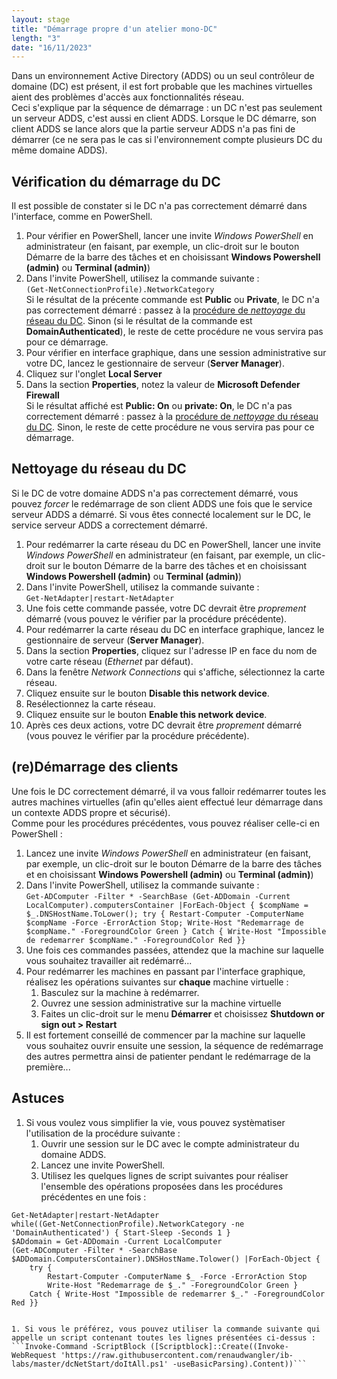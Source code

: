```yaml
---
layout: stage
title: "Démarrage propre d'un atelier mono-DC"
length: "3"
date: "16/11/2023"
---
```

Dans un environnement Active Directory (ADDS) ou un seul contrôleur de domaine (DC) est présent, il est fort probable que les machines virtuelles aient des problèmes d'accès aux fonctionnalités réseau.  
Ceci s'explique par la séquence de démarrage : un DC n'est pas seulement un serveur ADDS, c'est aussi en client ADDS. Lorsque le DC démarre, son client ADDS se lance alors que la partie serveur ADDS n'a pas fini de démarrer (ce ne sera pas le cas si l'environnement compte plusieurs DC du même domaine ADDS).  
## Vérification du démarrage du DC
Il est possible de constater si le DC n'a pas correctement démarré dans l'interface, comme en PowerShell.
1. Pour vérifier en PowerShell, lancer une invite *Windows PowerShell* en administrateur (en faisant, par exemple, un clic-droit sur le bouton Démarre de la barre des tâches et en choisissant **Windows Powershell (admin)** ou **Terminal (admin)**)
1. Dans l'invite PowerShell, utilisez la commande suivante :  
    ```(Get-NetConnectionProfile).NetworkCategory```  
    Si le résultat de la précente commande est **Public** ou **Private**, le DC n'a pas correctement démarré : passez à la [procédure de *nettoyage* du réseau du DC](#nettoyage-du-r%C3%A9seau-du-dc). Sinon (si le résultat de la commande est **DomainAuthenticated**), le reste de cette procédure ne vous servira pas pour ce démarrage.
1. Pour vérifier en interface graphique, dans une session administrative sur votre DC, lancez le gestionnaire de serveur (**Server Manager**).
1. Cliquez sur l'onglet **Local Server**
1. Dans la section **Properties**, notez la valeur de **Microsoft Defender Firewall**  
    Si le résultat affiché est **Public: On** ou **private: On**, le DC n'a pas correctement démarré : passez à la [procédure de *nettoyage* du réseau du DC](#nettoyage-du-r%C3%A9seau-du-dc). Sinon, le reste de cette procédure ne vous servira pas pour ce démarrage.

## Nettoyage du réseau du DC
Si le DC de votre domaine ADDS n'a pas correctement démarré, vous pouvez *forcer* le redémarrage de son client ADDS une fois que le service serveur ADDS a démarré. Si vous êtes connecté localement sur le DC, le service serveur ADDS a correctement démarré.
1. Pour redémarrer la carte réseau du DC en PowerShell, lancer une invite *Windows PowerShell* en administrateur (en faisant, par exemple, un clic-droit sur le bouton Démarre de la barre des tâches et en choisissant **Windows Powershell (admin)** ou **Terminal (admin)**)
1. Dans l'invite PowerShell, utilisez la commande suivante :  
    ```Get-NetAdapter|restart-NetAdapter```
1. Une fois cette commande passée, votre DC devrait être *proprement* démarré (vous pouvez le vérifier par la procédure précédente).
1. Pour redémarrer la carte réseau du DC en interface graphique, lancez le gestionnaire de serveur (**Server Manager**).
1. Dans la section **Properties**, cliquez sur l'adresse IP en face du nom de votre carte réseau (*Ethernet* par défaut).
1. Dans la fenêtre *Network Connections* qui s'affiche, sélectionnez la carte réseau.
1. Cliquez ensuite sur le bouton **Disable this network device**.
1. Resélectionnez la carte réseau.
1. Cliquez ensuite sur le bouton **Enable this network device**.
1. Après ces deux actions, votre DC devrait être *proprement* démarré (vous pouvez le vérifier par la procédure précédente).

## (re)Démarrage des clients
Une fois le DC correctement démarré, il va vous falloir redémarrer toutes les autres machines virtuelles (afin qu'elles aient effectué leur démarrage dans un contexte ADDS propre et sécurisé).  
Comme pour les procédures précédentes, vous pouvez réaliser celle-ci en PowerShell :  
1. Lancez une invite *Windows PowerShell* en administrateur (en faisant, par exemple, un clic-droit sur le bouton Démarre de la barre des tâches et en choisissant **Windows Powershell (admin)** ou **Terminal (admin)**)
1. Dans l'invite PowerShell, utilisez la commande suivante :  
    ```Get-ADComputer -Filter * -SearchBase (Get-ADDomain -Current LocalComputer).computersContainer |ForEach-Object { $compName = $_.DNSHostName.ToLower(); try { Restart-Computer -ComputerName $compName -Force -ErrorAction Stop; Write-Host "Redemarrage de $compName." -ForegroundColor Green } Catch { Write-Host "Impossible de redemarrer $compName." -ForegroundColor Red }}```
1. Une fois ces commandes passées, attendez que la machine sur laquelle vous souhaitez travailler ait redémarré...
1. Pour redémarrer les machines en passant par l'interface graphique, réalisez les opérations suivantes sur **chaque** machine virtuelle :
    1. Basculez sur la machine à redémarrer.
    1. Ouvrez une session administrative sur la machine virtuelle
    1. Faites un clic-droit sur le menu **Démarrer** et choisissez **Shutdown or sign out > Restart**
1. Il est fortement conseillé de commencer par la machine sur laquelle vous souhaitez ouvrir ensuite une session, la séquence de redémarrage des autres permettra ainsi de patienter pendant le redémarrage de la première...

## Astuces
1. Si vous voulez vous simplifier la vie, vous pouvez systèmatiser l'utilisation de la procédure suivante :
    1. Ouvrir une session sur le DC avec le compte administrateur du domaine ADDS.
    1. Lancez une invite PowerShell.
    1. Utilisez les quelques lignes de script suivantes pour réaliser l'ensemble des opérations proposées dans les procédures précédentes en une fois :  
```
Get-NetAdapter|restart-NetAdapter
while((Get-NetConnectionProfile).NetworkCategory -ne 'DomainAuthenticated') { Start-Sleep -Seconds 1 }
$ADdomain = Get-ADDomain -Current LocalComputer
(Get-ADComputer -Filter * -SearchBase $ADDomain.ComputersContainer).DNSHostName.Tolower() |ForEach-Object {
    try { 
        Restart-Computer -ComputerName $_ -Force -ErrorAction Stop
        Write-Host "Redemarrage de $_." -ForegroundColor Green }
    Catch { Write-Host "Impossible de redemarrer $_." -ForegroundColor Red }}
        
```

    1. Si vous le préférez, vous pouvez utiliser la commande suivante qui appelle un script contenant toutes les lignes présentées ci-dessus :  
    ```Invoke-Command -ScriptBlock ([Scriptblock]::Create((Invoke-WebRequest 'https://raw.githubusercontent.com/renaudwangler/ib-labs/master/dcNetStart/doItAll.ps1' -useBasicParsing).Content))```
